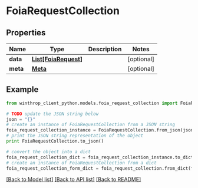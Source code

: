 # FoiaRequestCollection


## Properties
Name | Type | Description | Notes
------------ | ------------- | ------------- | -------------
**data** | [**List[FoiaRequest]**](FoiaRequest.md) |  | [optional] 
**meta** | [**Meta**](Meta.md) |  | [optional] 

## Example

```python
from winthrop_client_python.models.foia_request_collection import FoiaRequestCollection

# TODO update the JSON string below
json = "{}"
# create an instance of FoiaRequestCollection from a JSON string
foia_request_collection_instance = FoiaRequestCollection.from_json(json)
# print the JSON string representation of the object
print FoiaRequestCollection.to_json()

# convert the object into a dict
foia_request_collection_dict = foia_request_collection_instance.to_dict()
# create an instance of FoiaRequestCollection from a dict
foia_request_collection_form_dict = foia_request_collection.from_dict(foia_request_collection_dict)
```
[[Back to Model list]](../README.md#documentation-for-models) [[Back to API list]](../README.md#documentation-for-api-endpoints) [[Back to README]](../README.md)



